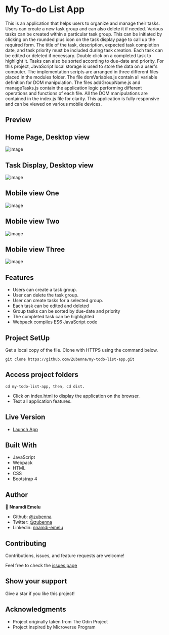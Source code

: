 # My To-do List App

This is an application that helps users to organize and manage their tasks. Users can create a new task group and can also delete it if needed. Various tasks can be created within a particular task group. This can be initiated by clicking on the rounded plus icon on the task display page to call up the required form. The title of the task, description, expected task completion date, and task priority must be included during task creation. Each task can be edited or deleted if necessary. Double click on a completed task to highlight it. Tasks can also be sorted according to due-date and priority. For this project, JavaScript local storage is used to store the data on a user's computer. The implementation scripts are arranged in three different files placed in the modules folder. The file domVariables.js contain all variable definition for DOM manipulation. The files addGroupName.js and manageTasks.js contain the application logic performing different operations and functions of each file. All the DOM manipulations are contained in the index.js file for clarity. This application is fully responsive and can be viewed on various mobile devices.

## Preview

## Home Page, Desktop view
![image](images/desktop-form.png)

## Task Display, Desktop view
![image](images/desktop-tasks.png)

## Mobile view One
![image](images/mobile-view-one.png)

## Mobile view Two
![image](images/mobile-view-two.png)

## Mobile view Three
![image](images/mobile-view-three.png)


## Features 

- Users can create a task group.
- User can delete the task group. 
- User can create tasks for a selected group.
- Each task can be edited and deleted
- Group tasks can be sorted by due-date and priority
- The completed task can be highlighted
- Webpack compiles ES6 JavaScript code

## Project SetUp

Get a local copy of the file. Clone with HTTPS using the command below.

```
git clone https://github.com/Zubenna/my-todo-list-app.git
```
## Access project folders 
```
cd my-todo-list-app, then, cd dist.
```
- Click on index.html to display the application on the browser.
- Text all application features.

## Live Version
- [Launch App](https://zubenna.github.io/my-todo-list-app/)

## Built With
- JavaScript
- Webpack
- HTML
- CSS
- Bootstrap 4

## Author

👤 **Nnamdi Emelu**
- Github: [@zubenna](https://github.com/zubenna)
- Twitter: [@zubenna](https://twitter.com/zubenna)
- Linkedin: [nnamdi-emelu](https://www.linkedin.com/in/nnamdi-emelu/)

##  Contributing

Contributions, issues, and feature requests are welcome!

Feel free to check the [issues page](https://github.com/Zubenna/my-todo-list-app/issues)

## Show your support

Give a star if you like this project!

## Acknowledgments
- Project originally taken from The Odin Project
- Project inspired by Microverse Program